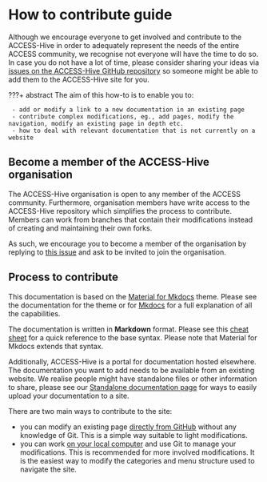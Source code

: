 # How to contribute guide

Although we encourage everyone to get involved and contribute to the ACCESS-Hive in order to adequately represent the needs of the entire ACCESS community, we recognise not everyone will have the time to do so. In case you do not have a lot of time, please consider sharing your ideas via [issues on the ACCESS-Hive GitHub repository][Issues] so someone might be able to add them to the ACCESS-Hive site for you.

???+ abstract
    The aim of this how-to is to enable you to:

     - add or modify a link to a new documentation in an existing page
     - contribute complex modifications, eg., add pages, modify the navigation, modify an existing page in depth etc.
     - how to deal with relevant documentation that is not currently on a website

## Become a member of the ACCESS-Hive organisation

The ACCESS-Hive organisation is open to any member of the ACCESS community. Furthermore, organisation members have write access to the ACCESS-Hive repository which simplifies the process to contribute. Members can work from branches that contain their modifications instead of creating and maintaining their own forks. 

As such, we encourage you to become a member of the organisation by replying to [this issue][issue-179] and ask to be invited to join the organisation.

## Process to contribute

This documentation is based on the [Material for Mkdocs][MatforMkdocs] theme. Please see the documentation for the theme or for [Mkdocs][Mkdocs] for a full explanation of all the capabilities.

The documentation is written in **Markdown** format. Please see this [cheat sheet][MarkdownSheet] for a quick reference to the base syntax. Please note that Material for Mkdocs extends that syntax.

Additionally, ACCESS-Hive is a portal for documentation hosted elsewhere. The documentation you want to add needs to be available from an existing website. We realise people might have standalone files or other information to share, please see our [Standalone documentation page][standalone_doc] for ways to easily upload your documentation to a site.

There are two main ways to contribute to the site:

- you can modify an existing page [directly from GitHub][directedit] without any knowledge of Git. This is a simple way suitable to light modifications.
- you can work [on your local computer][localedit] and use Git to manage your modifications. This is recommended for more involved modifications. It is the easiest way to modify the categories and menu structure used to navigate the site.

[Issues]: https://github.com/ACCESS-Hive/website/issues
[directedit]: ./edit-on-github.md
[localedit]: ./edit-locally.md
[standalone_doc]: ./standalone-documentation.md
[issue-179]: https://github.com/ACCESS-Hive/access-hive.github.io/issues/179
[MatforMkdocs]: https://squidfunk.github.io/mkdocs-material/
[Mkdocs]: https://www.mkdocs.org/
[MarkdownSheet]: https://www.markdownguide.org/cheat-sheet/

